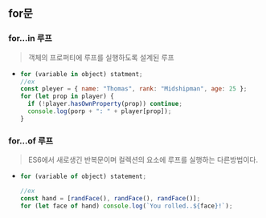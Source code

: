 ## for문

### for...in 루프

> 객체의 프로퍼티에 루프를 실행하도록 설계된 루프

- ```js
  for (variable in object) statment;
  //ex
  const pleyer = { name: "Thomas", rank: "Midshipman", age: 25 };
  for (let prop in player) {
    if (!player.hasOwnProperty(prop)) continue;
    console.log(porp + ": " + player[prop]);
  }
  ```

### for...of 루프

> ES6에서 새로생긴 반복문이며 컬렉션의 요소에 루프를 실행하는 다른방법이다.

- ```js
  for (variable of object) statement;

  //ex
  const hand = [randFace(), randFace(), randFace()];
  for (let face of hand) console.log(`You rolled..${face}!`);
  ```
